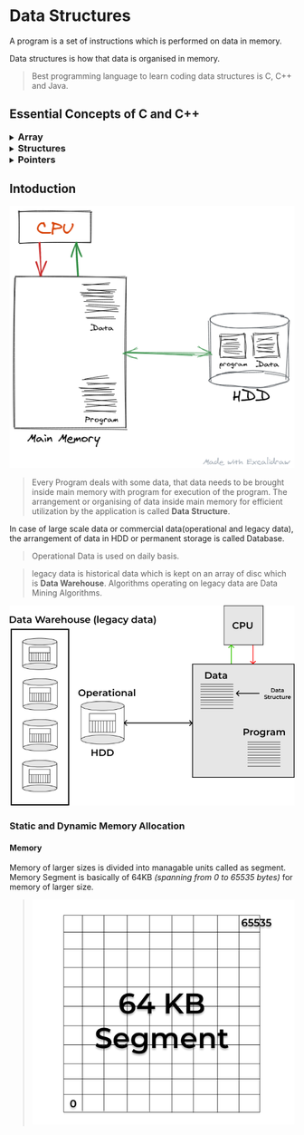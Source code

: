 # Data Structures

A program is a set of instructions which is performed on data in memory.

Data structures is how that data is organised in memory.

> Best programming language to learn coding data structures is C, C++ and Java.

## Essential Concepts of C and C++

<details>
<summary> <h3 style="display:inline;">Array</h3> </summary>

> Array is a collection of similar type of data items in a continuous manner.
> Indexing starts from `0` to `size - 1`.

It is created on Stack inside the memory.

```cpp
//declaring an array
int A[5];

//Inserting Elements
A[0] = 1;

//declaring and initializing an array
int B[]={1,2,3,4,5}
int size = 5;

//looping through an array
for(int i = 0; i < size-1; i++){
    cout << B[i];
}
```

</details>

<details>
<summary> <h3 style="display:inline;">Structures</h3> </summary>

> Collection of related data items of dissimilar type under one name.

Structure is used to define user defined data types from primitive data types or other user defined data types.

It is created in Stack frame of that function inside Memory.

```cpp
//declaring a structure
struct rectangle{
    int length; // 4 Bytes
    int breadth; // 4 Bytes
};
```

| length | breadth |
| -------|---------|
| 4 Bytes| 4 Bytes |

```cpp
// defining a structure variable
struct rectangle r;

// defining and initializing a structure variable
struct rectangle R = {5,10};
```

| length | breadth |
| -------|---------|
| 5      | 10      |

```cpp
//accessing a structure member using dot (.) operator
cout << "Area is " << R.length * R.breadth << endl;
```

Examples where a structure can be used:

- Complex Number
    - Real Part
    - Imaginary Part
- Student or Employee Information
    - Name
    - Roll no.
    - Department
- Book Information
    - Author
    - Publication
    - Release Date
- Playing Card
    - Face Value ( `1` to `10`, `11`(J), `12`(Q), `13`(K) )
    - Shape (`0`(Club), `1`(Spade), `2`(Diamond), `3`(Heart) )
    - Color (`0`(Red), `1`(Black) )
    - **Enum can be used to define Face, Shape and Color seperately**

```cpp
//defining a structure for card
struct card{
    int face;
    int shape;
    int color;
};

// defining a deck of cards using a array of structures
struct card deck[52];
```

</details>
<details>
<summary> <h3 style="display:inline;">Pointers</h3> </summary>

> Pointers are variables which store addresses of data variables.

Pointers are used to directly access the resources which are outside the program and accessing heap memory and also used for parameter passing.

```cpp
int a = 10; // data variable occupying 4 bytes of memory
int * ptr; // pointer or address variable
ptr = &a; // initializing pointer
int b = *ptr; // dereferencing a pointer for the data its pointing
```

</details>

## Intoduction

![Data Structure Intro](images/Data%20Structure%20Intro.png)

> Every Program deals with some data, that data needs to be brought inside main memory with program for execution of the program. The arrangement or organising of data inside main memory for efficient utilization by the application is called **Data Structure**.

In case of large scale data or commercial data(operational and legacy data), the arrangement of data in HDD or permanent storage is called Database.

> Operational Data is used on daily basis.

> legacy data is historical data which is kept on an array of disc which is **Data Warehouse**.
> Algorithms operating on legacy data are Data Mining Algorithms.

![Data Structure Intro](images/DSA%20Intro%202.png)

### Static and Dynamic Memory Allocation

#### Memory

Memory of larger sizes is divided into managable units called as segment.
Memory Segment is basically of 64KB *(spanning from 0 to 65535 bytes)* for memory of larger size.

> ![Data Structure Intro](images/Memory%20Segment.png)

